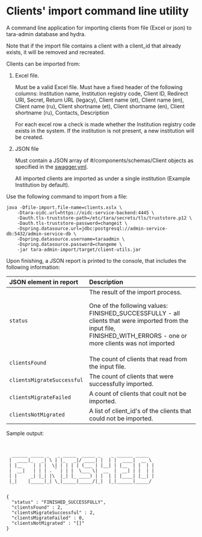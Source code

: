 # Clients' import command line utility

A command line application for importing clients from file (Excel or json) to tara-admin database and hydra.

Note that if the import file contains a client with a client_id that already exists, it will be removed and recreated.

Clients can be imported from:

1. Excel file.
    
    Must be a valid Excel file. Must have a fixed header of the following columns: Institution name, Institution registry code, Client ID, Redirect URI, Secret, Return URL (legacy), Client name (et), Client name (en), Client name (ru), Client shortname (et), Client shortname (en), Client shortname (ru), Contacts, Description

    For each excel row a check is made whether the Institution registry code exists in the system. If the institution is not present, a new institution will be created. 
   
2. JSON file
  
   Must contain a JSON array of #/components/schemas/Client objects as specified in the [swagger.yml](../tara-admin-api-schema/src/main/resources/swagger.yaml).
   
   All imported clients are imported as under a single institution (Example Institution by default). 


Use the following command to import from a file:

````
java -Dfile-import.file-name=clients.xslx \
    -Dtara-oidc.url=https://oidc-service-backend:4445 \
    -Dauth.tls-truststore-path=/etc/tara/secrets/tls/truststore.p12 \
    -Dauth.tls-truststore-password=changeit \ 
    -Dspring.datasource.url=jdbc:postgresql://admin-service-db:5432/admin-service-db \
    -Dspring.datasource.username=taraadmin \
    -Dspring.datasource.password=changeme \    
    -jar tara-admin-import/target/client-utils.jar
````

Upon finishing, a JSON report is printed to the console, that includes the following information:

| JSON element in report | Description |
| :--------------------- | :---------- |
| `status` | The result of the import process. <p>One of the following values: <br>FINISHED_SUCCESSFULLY - all clients that were imported from the input file, <br>FINISHED_WITH_ERRORS - one or more clients was not imported</p> |
| `clientsFound` | The count of clients that read from the input file. |
| `clientsMigrateSuccessful` | The count of clients that were successfully imported. |
| `clientsMigrateFailed` | A count of clients that coult not be imported. |
| `clientsNotMigrated`| A list of client_id's of the clients that could not be imported. | 


Sample output: 

````


  ______ _____ _   _ _____  _____ _    _ ______ _____
 |  ____|_   _| \ | |_   _|/ ____| |  | |  ____|  __ \
 | |__    | | |  \| | | | | (___ | |__| | |__  | |  | |
 |  __|   | | | . ` | | |  \___ \|  __  |  __| | |  | |
 | |     _| |_| |\  |_| |_ ____) | |  | | |____| |__| |
 |_|    |_____|_| \_|_____|_____/|_|  |_|______|_____/


{
  "status" : "FINISHED_SUCCESSFULLY",
  "clientsFound" : 2,
  "clientsMigrateSuccessful" : 2,
  "clientsMigrateFailed" : 0,
  "clientsNotMigrated" : "[]"
}
````
